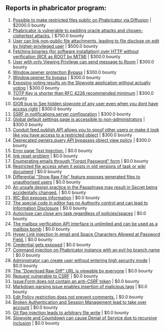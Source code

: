 ## Reports in phabricator program:
1. [Possible to make restricted files public on Phabricator via Diffusion](https://hackerone.com/reports/1560717) | $2000.0 bounty
2. [Phabricator is vulnerable to padding oracle attacks and chosen-ciphertext attacks.](https://hackerone.com/reports/216746) | $750.0 bounty
3. [User can link non-public file attachments, leading to file disclose on edit by higher-privileged user](https://hackerone.com/reports/763177) | $500.0 bounty
4. [Fetching binaries (for software installation) over HTTP without verification (RCE as ROOT by MITM)](https://hackerone.com/reports/186352) | $300.0 bounty
5. [User with only Viewing Privilege can send message to Room](https://hackerone.com/reports/202499) | $300.0 bounty
6. [Window.opener protection  Bypass](https://hackerone.com/reports/306414) | $300.0 bounty
7. [Window.opener fix bypass](https://hackerone.com/reports/317243) | $300.0 bounty
8. [Exposing voting results on the Slowvote application without actually voting](https://hackerone.com/reports/434116) | $300.0 bounty
9. [TOTP Key is shorter than RFC 4226 recommended minimum](https://hackerone.com/reports/435648) | $300.0 bounty
10. [IDOR bug to See hidden slowvote of any user even when you dont have access right](https://hackerone.com/reports/661978) | $300.0 bounty
11. [SSRF in notifications.server configuration](https://hackerone.com/reports/850114) | $300.0 bounty
12. [Global default settings page is accessible to non-administrators](https://hackerone.com/reports/1563139) | $300.0 bounty
13. [Conduit feed.publish API allows you to spoof other users or make it look like you have access to a restricted object](https://hackerone.com/reports/1566325) | $300.0 bounty
14. [Deprecated owners.query API bypasses object view policy](https://hackerone.com/reports/1584409) | $300.0 bounty
15. [Error page Text Injection.](https://hackerone.com/reports/156196) | $0.0 bounty
16. [link reset problem](https://hackerone.com/reports/164483) | $0.0 bounty
17. [Enumerating emails through "Forgot Password" form](https://hackerone.com/reports/203614) | $0.0 bounty
18. [Restricted file access when it exists in old versions of task or wiki document](https://hackerone.com/reports/203658) | $0.0 bounty
19. [Differential "Show Raw File" feature exposes generated files to unauthorised users](https://hackerone.com/reports/213942) | $0.0 bounty
20. [An unsafe design practice in the Passphrase may result in Secret being accidentally changed.](https://hackerone.com/reports/218324) | $0.0 bounty
21. [IRC-Bot exposes information](https://hackerone.com/reports/222870) | $0.0 bounty
22. [The special code in editor has no Authority control and can lead to Information Disclosure](https://hackerone.com/reports/221950) | $0.0 bounty
23. [Autoclose can close any task regardless of policies/spaces](https://hackerone.com/reports/220909) | $0.0 bounty
24. [The mailbox verification API interface is unlimited and can be used as a mailbox bomb](https://hackerone.com/reports/221948) | $0.0 bounty
25. [Hyper Link Injection In email and Space Characters Allowed at Password Field.](https://hackerone.com/reports/252699) | $0.0 bounty
26. [Credential gets exposed](https://hackerone.com/reports/255132) | $0.0 bounty
27. [Command injection on Phabricator instance with an evil hg branch name](https://hackerone.com/reports/288704) | $0.0 bounty
28. [Administrator can create user without entering high security mode](https://hackerone.com/reports/351361) | $0.0 bounty
29. [The "Download Raw Diff" URL is viewable by everyone](https://hackerone.com/reports/356408) | $0.0 bounty
30. [Request vulnerable to CSRF](https://hackerone.com/reports/513137) | $0.0 bounty
31. [Issue:Form does not contain an anti-CSRF token](https://hackerone.com/reports/513134) | $0.0 bounty
32. [Markdown parsing issue enables insertion of malicious tags](https://hackerone.com/reports/758002) | $0.0 bounty
33. [Edit Policy restriction does not prevent comments.](https://hackerone.com/reports/923759) | $0.0 bounty
34. [Broken Authentication and Session Management lead to take over account](https://hackerone.com/reports/1271710) | $0.0 bounty
35. [Git flag injection leads to arbitrary file write](https://hackerone.com/reports/1070247) | $0.0 bounty
36. [Slowvote and Countdown can cause Denial of Service due to recursive inclusion](https://hackerone.com/reports/1563142) | $0.0 bounty